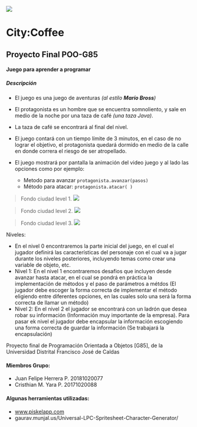 ![](https://github.com/YarlinWare/CityCoffee-POO85/blob/Pruebas/src/images/Logo.jpg)
# City:Coffee
## Proyecto Final POO-G85

#### Juego para aprender a programar
##### Descripción 

- El juego es una juego de aventuras _(al estilo **Marío Bross**)_
- El protagonista es un hombre que se encuentra somnoliento, y sale en medio de la noche por una taza de café _(una taza Java)_.
- La taza de café se encontrará al final del nivel.
- El juego contará con un tiempo límite de 3 minutos, en el caso de no lograr el objetivo, el protagonista quedará dormido en medio de la calle en donde correra el riesgo de ser atropellado.
- El juego mostrará por pantalla la animación del video juego y al lado las opciones como por ejemplo:

    * Metodo para avanzar
	  `protagonista.avanzar(pasos)`
    * Método para atacar:
	  `protagonista.atacar( )`
	  
> Fondo ciudad level 1.
![](https://github.com/YarlinWare/CityCoffee-POO85/blob/Pruebas/src/Assets/Tileset/level_5.png)

> Fondo ciudad level 2.
![](https://github.com/YarlinWare/CityCoffee-POO85/blob/Pruebas/src/Assets/Tileset/Level2.png)

> Fondo ciudad level 3.
![](https://github.com/YarlinWare/CityCoffee-POO85/blob/Pruebas/src/Assets/Tileset/level_4.png)

Niveles: 
- En el nivel 0 encontraremos la parte inicial del juego, en el cual el jugador definirá las características del personaje con el cual va a jugar durante los niveles posteriores, incluyendo temas como crear una variable de objeto, etc.
- Nivel 1: En el nivel 1 encontraremos desafios que incluyen desde avanzar hasta atacar, en el cual se pondrá en práctica la implementación de métodos y el paso de parámetros a métdos (El jugador debe escoger la forma correcta de implementar el método eligiendo entre diferentes opciones, en las cuales solo una será la forma correcta de llamar un método)
- Nivel 2: En el nivel 2 el jugador se encontrará con un ladrón que desea robar su información (Información muy importante de la empresa). Para pasar ek nivel el jugador debe encapsular la información escogiendo una forma correcta de guardar la información (Se trabajará la encapsulación)

Proyecto final de Programación Orientada a Objetos [G85], de la Universidad Distrital Francisco José de Caldas


#### Miembros Grupo:
- Juan Felipe Herrera P. 20181020077
- Cristhian M. Yara P. 20171020088

#### Algunas herramientas utilizadas:
- www.piskelapp.com
- gaurav.munjal.us/Universal-LPC-Spritesheet-Character-Generator/

